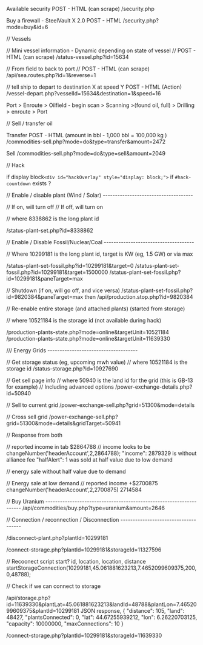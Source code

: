 Available security
POST - HTML (can scrape)
/security.php

Buy a firewall - SteelVault X 2.0
POST - HTML 
/security.php?mode=buy&id=6


// Vessels

// Mini vessel information - Dynamic depending on state of vessel
// POST - HTML (can scrape)
/status-vessel.php?id=15634

// From field to back to port 
// POST - HTML (can scrape)
/api/sea.routes.php?id=1&reverse=1

// tell ship to depart to destination X at speed Y
POST - HTML (Action)
/vessel-depart.php?vesselId=15634&destination=1&speed=16

Port > Enroute > Oilfield - begin scan > Scanning >(found oil, full) > Drilling > enroute > Port 

// Sell / transfer oil

Transfer 
POST - HTML 
(amount in bbl - 1,000 bbl = 100,000 kg )
/commodities-sell.php?mode=do&type=transfer&amount=2472

Sell
/commodities-sell.php?mode=do&type=sell&amount=2049


// Hack

if display block`<div id="hackOverlay" style="display: block;">`
if `#hack-countdown` exists ?


// Enable / disable plant (Wind / Solar) -------------------------------------

// If on, will turn off
// If off, will turn on

// where 8338862 is the long plant id

/status-plant-set.php?id=8338862

// Enable / Disable Fossil/Nuclear/Coal -------------------------------------

// Where 10299181 is the long plant id, target is KW (eg, 1.5 GW) or via max

/status-plant-set-fossil.php?id=10299181&target=0
/status-plant-set-fossil.php?id=10299181&target=1500000
/status-plant-set-fossil.php?id=10299181&paneTarget=max


// Shutdown (if on, will go off, and vice versa)
/status-plant-set-fossil.php?id=9820384&paneTarget=max
then
/api/production.stop.php?id=9820384


// Re-enable entire storage (and attached plants) (started from storage)

// where 10521184 is the storage id (not available during hack)

/production-plants-state.php?mode=online&targetUnit=10521184
/production-plants-state.php?mode=online&targetUnit=11639330


/// Energy Grids -------------------------------------

// Get storage status (eg, upcoming mwh value)
// where 10521184 is the storage id
/status-storage.php?id=10927690

// Get sell page info 
// where 50940 is the land id for the grid (this is GB-13 for example)
// Including advanced options
/power-exchange-details.php?id=50940

// Sell to current grid
/power-exchange-sell.php?grid=51300&mode=details

// Cross sell grid
/power-exchange-sell.php?grid=51300&mode=details&gridTarget=50941

// Response from both

// reported income in tab $2864788
// income looks to be changeNumber('headerAccount',2,2864788);
"income": 2879329 is without alliance fee
"halfAlert": 1 was sold at half value due to low demand

// energy sale without half value due to demand
<script>
delete chargeRates[50237];
setTimeout(function() {
$('#exchange-sell-btn-50237').addClass('not-active-large').html('Sell');
$('#current-demand-50237').html('156.39 MW<span class=text-lowercase>h</span>');
$('#exchange-sell-50237').html('$ 0');
$('#advanced-tab').hide();
$('#details-main').removeClass('not-active');
},500);
</script>
<script>
var gridSales = [];
chargeRates = {};
$('#sell-to-grid-btn').addClass('not-active-large');
clearInterval(exchangeTimer);
addNewDataPointToChart(recentTradesChart,523096);
hideUnitDetails();
stopGridLine(9206670);stopPlant(9206670,'wind');plantOutput[9206670] = 0;setStorageMarkerState(11008418,'grid');gridDischarge[11008418] = 1316;delete productionChargeRates[11008418];startDischarging(11008418,1728861393,1728862709,1728861393);setChargeComplete(11008418,0);liveData[11008418].chargePerSec = 0;liveData[11008418].charged = 0;gridSales.push({"grid": "CZ-4", "sold": 523096, "income": 2879329, "halfAlert": 0});changeNumber('headerAccount',2,2864788);$('#charge-status-50237').html('0 kW<span class=text-lowercase>h</span>').data('value', 0);				showSalesResult(gridSales,false,14541,0);
setIntro(12);
</script>

// Energy sale at low demand
// reported income +$2700875
changeNumber('headerAccount',2,2700875)
2714584

<script>
delete chargeRates[50948];
setTimeout(function() {
$('#exchange-sell-btn-50948').addClass('not-active-large').html('Sell');
$('#current-demand-50948').html('0 kW<span class=text-lowercase>h</span>');
$('#exchange-sell-50948').html('$ 0');
$('#advanced-tab').hide();
$('#details-main').removeClass('not-active');
},500);
</script>

<script>
var gridSales = [];
chargeRates = {};
$('#sell-to-grid-btn').addClass('not-active-large');
clearInterval(exchangeTimer);
addNewDataPointToChart(recentTradesChart,927032);
hideUnitDetails();
stopGridLine(8338460);stopPlant(8338460,'solar');plantOutput[8338460] = 0;stopGridLine(8338862);stopPlant(8338862,'solar');plantOutput[8338862] = 0;stopGridLine(8343346);stopPlant(8343346,'solar');plantOutput[8343346] = 0;stopGridLine(8390836);stopPlant(8390836,'solar');plantOutput[8390836] = 0;stopGridLine(9475050);stopPlant(9475050,'fossil');plantOutput[9475050] = 0;stopGridLine(9846710);stopPlant(9846710,'fossil');plantOutput[9846710] = 0;setStorageMarkerState(10521075,'grid');gridDischarge[10521075] = 1114;delete productionChargeRates[10521075];startDischarging(10521075,1728861716,1728862830,1728861716);setChargeComplete(10521075,0);liveData[10521075].chargePerSec = 0;liveData[10521075].charged = 434807;gridSales.push({"grid": "DE-25", "sold": 927032, "income": 2714584, "halfAlert": 1});changeNumber('headerAccount',2,2700875);$('#charge-status-50948').html('0 kW<span class=text-lowercase>h</span>').data('value', 0);				showSalesResult(gridSales,false,13709,0);
setIntro(12);
</script>


// Buy Uranium --------------------------------------------------------------------
/api/commodities/buy.php?type=uranium&amount=2646


// Connection / reconnection / Disconnection  -------------------------------------

/disconnect-plant.php?plantId=10299181

/connect-storage.php?plantId=10299181&storageId=11327596

// Recoonect script start?
id, location, location, distance
startStorageConnection(10299181,45.061881623213,7.4652099609375,200,0,48788);

// Check if we can connect to storage

/api/storage.php?id=11639330&plantLat=45.061881623213&landId=48788&plantLon=7.4652099609375&plantId=10299181
JSON response, 
{
    "distance": 105,
    "land": 48427,
    "plantsConnected": 0,
    "lat": 44.67255939212,
    "lon": 6.26220703125,
    "capacity": 10000000,
    "maxConnections": 10
}

/connect-storage.php?plantId=10299181&storageId=11639330


